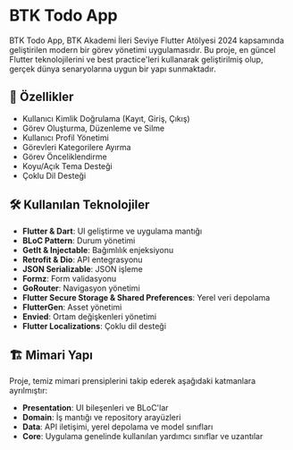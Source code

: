 # BTK Todo App

BTK Todo App, BTK Akademi İleri Seviye Flutter Atölyesi 2024 kapsamında geliştirilen modern bir görev yönetimi uygulamasıdır. Bu proje, en güncel Flutter teknolojilerini ve best practice'leri kullanarak geliştirilmiş olup, gerçek dünya senaryolarına uygun bir yapı sunmaktadır.

## 🌟 Özellikler

- Kullanıcı Kimlik Doğrulama (Kayıt, Giriş, Çıkış)
- Görev Oluşturma, Düzenleme ve Silme
- Kullanıcı Profil Yönetimi
- Görevleri Kategorilere Ayırma
- Görev Önceliklendirme
- Koyu/Açık Tema Desteği
- Çoklu Dil Desteği

## 🛠 Kullanılan Teknolojiler

- **Flutter & Dart**: UI geliştirme ve uygulama mantığı
- **BLoC Pattern**: Durum yönetimi
- **GetIt & Injectable**: Bağımlılık enjeksiyonu
- **Retrofit & Dio**: API entegrasyonu
- **JSON Serializable**: JSON işleme
- **Formz**: Form validasyonu
- **GoRouter**: Navigasyon yönetimi
- **Flutter Secure Storage & Shared Preferences**: Yerel veri depolama
- **FlutterGen**: Asset yönetimi
- **Envied**: Ortam değişkenleri yönetimi
- **Flutter Localizations**: Çoklu dil desteği

## 🏗 Mimari Yapı

Proje, temiz mimari prensiplerini takip ederek aşağıdaki katmanlara ayrılmıştır:

- **Presentation**: UI bileşenleri ve BLoC'lar
- **Domain**: İş mantığı ve repository arayüzleri
- **Data**: API iletişimi, yerel depolama ve model sınıfları
- **Core**: Uygulama genelinde kullanılan yardımcı sınıflar ve uzantılar
